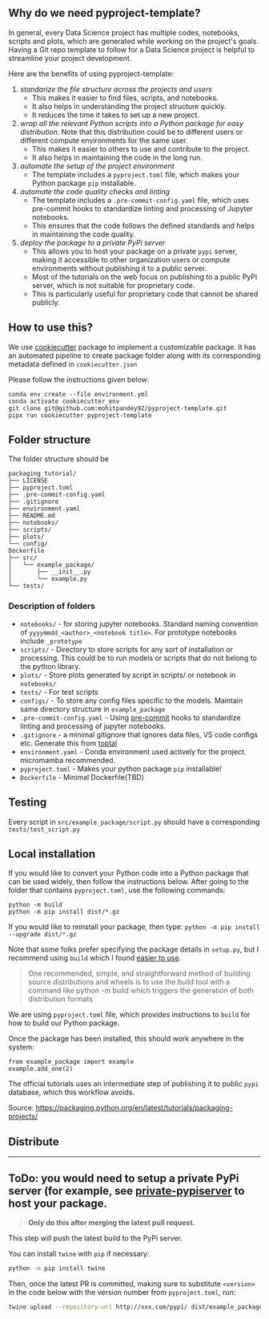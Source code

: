 ## Why do we need pyproject-template?
In general, every Data Science project has multiple codes, notebooks, scripts and plots, which are generated while working on the project's goals. Having a Git repo template to follow for a Data Science project is helpful to streamline your project development. 

Here are the benefits of using pyproject-template:
1. *standarize the file structure across the projects and users* 
   - This makes it easier to find files, scripts, and notebooks.
   - It also helps in understanding the project structure quickly.
   - It reduces the time it takes to set up a new project.
2. *wrap all the relevant Python scripts into a Python package for easy distribution.* Note that this distribution could be to different users or different compute environments for the same user.
    - This makes it easier to others to use and contribute to the project.
    - It also helps in maintaining the code in the long run.
3. *automate the setup of the project environment*
   - The template includes a `pyproject.toml` file, which makes your Python package `pip` installable.
4. *automate the code quality checks and linting*
   - The template includes a `.pre-commit-config.yaml` file, which uses pre-commit hooks to standardize linting and processing of Jupyter notebooks.
   - This ensures that the code follows the defined standards and helps in maintaining the code quality.
5. *deploy the package to a private PyPi server*
   - This allows you to host your package on a private `pypi` server, making it accessible to other organization users or compute environments without publishing it to a public server. 
   - Most of the tutorials on the web focus on publishing to a public PyPi server, which is not suitable for proprietary code.
   - This is particularly useful for proprietary code that cannot be shared publicly.


## How to use this?

We use [cookiecutter](https://github.com/cookiecutter/cookiecutter) package to implement a customizable package. It has an automated pipeline to create package folder along with its corresponding metadata defined in `cookiecutter.json`

Please follow the instructions given below:

``` 
conda env create --file environment.yml
conda activate cookiecutter_env
git clone git@github.com:mohitpandey92/pyproject-template.git
pipx run cookiecutter pyproject-template
```

## Folder structure
The folder structure should be
```
packaging_tutorial/
├── LICENSE
├── pyproject.toml
├── .pre-commit-config.yaml
├── .gitignore
├── environment.yaml
├── README.md
├── notebooks/
├── scripts/
├── plots/
└── config/
Dockerfile
├── src/
│   └── example_package/
│       ├── __init__.py
│       └── example.py
└── tests/
```

### Description of folders


* `notebooks/` - for storing jupyter notebooks. Standard naming convention of `yyyymmdd_<author>_<notebook title>`. For prototype notebooks include `_prototype`
* `scripts/` - Directory to store scripts for any sort of installation or processing. This could be to run models or scripts that do not belong to the python library.
* `plots/` - Store plots generated by script in scripts/ or notebook in `notebooks/`
* `tests/` - For test scripts
* `configs/` - To store any config files specific to the models. Maintain same directory structure in `example_package`
* `.pre-commit-config.yaml` - Using [pre-commit](https://pre-commit.com/) hooks to standardize linting and processing of jupyter notebooks.
* `.gitignore` - a minimal gitignore that ignores data files, VS code configs etc. Generate this from [toptal](https://www.toptal.com/developers/gitignore)
* `environment.yaml` - Conda environment used actively for the project. micromamba recommended.
* `pyproject.toml` - Makes your python package `pip` installable!
* `Dockerfile` - Minimal Dockerfile(TBD)

## Testing

Every script in `src/example_package/script.py` should have a corresponding `tests/test_script.py`

## Local installation
If you would like to convert your Python code into a Python package that can be used widely, then follow the instructions below.
After going to the folder that contains `pyproject.toml`, use the following commands:

```
python -m build
python -m pip install dist/*.gz
```

If you would like to reinstall your package, then type:
`python -m pip install --upgrade dist/*.gz`


Note that some folks prefer specifying the package details in `setup.py`, but I recommend using `build` which I found
<a href="https://packaging.python.org/en/latest/discussions/setup-py-deprecated/">easier to use</a>.

<blockquote>
One recommended, simple, and straightforward method of building source distributions and wheels is to use the build tool with a command like python -m build which triggers the generation of both distribution formats
</blockquote>

We are using `pyproject.toml` file, which provides instructions to `build` for how to build our Python package.


Once the package has been installed, this should work anywhere in the system:

```
from example_package import example
example.add_one(2)
```

The official tutorials uses an intermediate step of publishing it to public `pypi` database, which this workflow avoids.

Source:
https://packaging.python.org/en/latest/tutorials/packaging-projects/



##  Distribute
------------------
ToDo: you would need to setup a private PyPi server (for example, see [private-pypiserver](https://testdriven.io/blog/private-pypi/) to host your package.
-------------------

> **Only do this after merging the latest pull request.**

This step will push the latest build to the PyPi server.

You can install `twine` with `pip` if necessary:
``` bash
python -m pip install twine
```
Then, once the latest PR is committed, making sure to substitute `<version>` in the code below with the version number from `pyproject.toml`, run:
``` bash
twine upload --repository-url http://xxx.com/pypi/ dist/example_package-<version>.tar.gz

```


